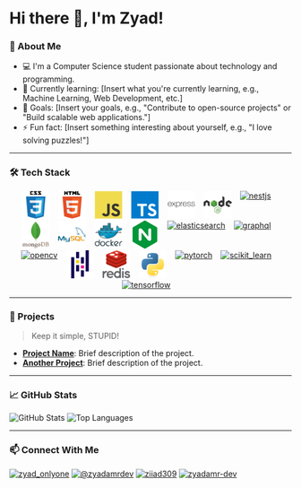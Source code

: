 # Hi there 👋, I'm Zyad!



### 🌟 About Me
- 💻 I'm a Computer Science student passionate about technology and programming.
- 🌱 Currently learning: [Insert what you're currently learning, e.g., Machine Learning, Web Development, etc.]
- 🎯 Goals: [Insert your goals, e.g., "Contribute to open-source projects" or "Build scalable web applications."]
- ⚡ Fun fact: [Insert something interesting about yourself, e.g., "I love solving puzzles!"]

---

### 🛠️ Tech Stack

<p align="center" style="display: flex; flex-wrap: wrap; justify-content: center; text-decoration:none">
  <!-- Frontend -->
  <a href="https://www.w3schools.com/css/" target="_blank" rel="noreferrer">
    <img src="https://raw.githubusercontent.com/devicons/devicon/master/icons/css3/css3-original-wordmark.svg" alt="css3" width="50" height="50" style="margin-right: 15px;"/>
  </a>
  <a href="https://www.w3.org/html/" target="_blank" rel="noreferrer">
    <img src="https://raw.githubusercontent.com/devicons/devicon/master/icons/html5/html5-original-wordmark.svg" alt="html5" width="50" height="50" style="margin-right: 15px;"/>
  </a>
  <a href="https://developer.mozilla.org/en-US/docs/Web/JavaScript" target="_blank" rel="noreferrer">
    <img src="https://raw.githubusercontent.com/devicons/devicon/master/icons/javascript/javascript-original.svg" alt="javascript" width="50" height="50" style="margin-right: 15px;"/>
  </a>
  <a href="https://www.typescriptlang.org/" target="_blank" rel="noreferrer">
    <img src="https://raw.githubusercontent.com/devicons/devicon/master/icons/typescript/typescript-original.svg" alt="typescript" width="50" height="50" style="margin-right: 15px;"/>
  </a>

  <!-- Backend -->
  <a href="https://expressjs.com" target="_blank" rel="noreferrer">
    <img src="https://raw.githubusercontent.com/devicons/devicon/master/icons/express/express-original-wordmark.svg" alt="express" width="50" height="50" style="margin-right: 15px;"/>
  </a>
  <a href="https://nodejs.org" target="_blank" rel="noreferrer">
    <img src="https://raw.githubusercontent.com/devicons/devicon/master/icons/nodejs/nodejs-original-wordmark.svg" alt="nodejs" width="50" height="50" style="margin-right: 15px;"/>
  </a>
  <a href="https://nestjs.com/" target="_blank" rel="noreferrer">
    <img src="[https://raw.githubusercontent.com/devicons/devicon/master/icons/nestjs/nestjs-plain.svg](https://www.google.com/imgres?q=nestjs%20logo&imgurl=https%3A%2F%2Flogowik.com%2Fcontent%2Fuploads%2Fimages%2Fnestjs-node-js1721157583.logowik.com.webp&imgrefurl=https%3A%2F%2Flogowik.com%2Fnestjs-node-js-logo-vector-71288.html&docid=LaKqaqHcY2NEdM&tbnid=k2YZ2XpbWCGpxM&vet=12ahUKEwic44PfiIeKAxXzdqQEHVo1PXEQM3oECGUQAA..i&w=866&h=650&hcb=2&ved=2ahUKEwic44PfiIeKAxXzdqQEHVo1PXEQM3oECGUQAA)" alt="nestjs" width="50" height="50" style="margin-right: 15px;"/>
  </a>
  <a href="https://www.mongodb.com/" target="_blank" rel="noreferrer">
    <img src="https://raw.githubusercontent.com/devicons/devicon/master/icons/mongodb/mongodb-original-wordmark.svg" alt="mongodb" width="50" height="50" style="margin-right: 15px;"/>
  </a>
  <a href="https://www.mysql.com/" target="_blank" rel="noreferrer">
    <img src="https://raw.githubusercontent.com/devicons/devicon/master/icons/mysql/mysql-original-wordmark.svg" alt="mysql" width="50" height="50" style="margin-right: 15px;"/>
  </a>
  <a href="https://www.docker.com/" target="_blank" rel="noreferrer">
    <img src="https://raw.githubusercontent.com/devicons/devicon/master/icons/docker/docker-original-wordmark.svg" alt="docker" width="50" height="50" style="margin-right: 15px;"/>
  </a>
  <a href="https://www.nginx.com" target="_blank" rel="noreferrer">
    <img src="https://raw.githubusercontent.com/devicons/devicon/master/icons/nginx/nginx-original.svg" alt="nginx" width="50" height="50" style="margin-right: 15px;"/>
  </a>

  <!-- Machine Learning -->
  <a href="https://www.elastic.co" target="_blank" rel="noreferrer">
    <img src="https://www.vectorlogo.zone/logos/elastic/elastic-icon.svg" alt="elasticsearch" width="50" height="50" style="margin-right: 15px;"/>
  </a>
  <a href="https://graphql.org" target="_blank" rel="noreferrer">
    <img src="https://www.vectorlogo.zone/logos/graphql/graphql-icon.svg" alt="graphql" width="50" height="50" style="margin-right: 15px;"/>
  </a>
  <a href="https://opencv.org/" target="_blank" rel="noreferrer">
    <img src="https://www.vectorlogo.zone/logos/opencv/opencv-icon.svg" alt="opencv" width="50" height="50" style="margin-right: 15px;"/>
  </a>
  <a href="https://pandas.pydata.org/" target="_blank" rel="noreferrer">
    <img src="https://raw.githubusercontent.com/devicons/devicon/2ae2a900d2f041da66e950e4d48052658d850630/icons/pandas/pandas-original.svg" alt="pandas" width="50" height="50" style="margin-right: 15px;"/>
  </a>
  <a href="https://redis.io" target="_blank" rel="noreferrer">
    <img src="https://raw.githubusercontent.com/devicons/devicon/master/icons/redis/redis-original-wordmark.svg" alt="redis" width="50" height="50" style="margin-right: 15px;"/>
  </a>

  <!-- Deep Learning -->
  <a href="https://www.python.org" target="_blank" rel="noreferrer">
    <img src="https://raw.githubusercontent.com/devicons/devicon/master/icons/python/python-original.svg" alt="python" width="50" height="50" style="margin-right: 15px;"/>
  </a>
  <a href="https://pytorch.org/" target="_blank" rel="noreferrer">
    <img src="https://www.vectorlogo.zone/logos/pytorch/pytorch-icon.svg" alt="pytorch" width="50" height="50" style="margin-right: 15px;"/>
  </a>
  <a href="https://scikit-learn.org/" target="_blank" rel="noreferrer">
    <img src="https://upload.wikimedia.org/wikipedia/commons/0/05/Scikit_learn_logo_small.svg" alt="scikit_learn" width="50" height="50" style="margin-right: 15px;"/>
  </a>
  <a href="https://www.tensorflow.org" target="_blank" rel="noreferrer">
    <img src="https://www.vectorlogo.zone/logos/tensorflow/tensorflow-icon.svg" alt="tensorflow" width="50" height="50" style="margin-right: 15px;"/>
  </a>
</p>


---

### 🌟 Projects

> Keep it simple, STUPID!

- [**Project Name**](https://github.com/yourusername/project-name): Brief description of the project.
- [**Another Project**](https://github.com/yourusername/another-project): Brief description of the project.

---

### 📈 GitHub Stats
![GitHub Stats](https://github-readme-stats.vercel.app/api?username=Zyadamr-dev&show_icons=true&theme=radical)
![Top Languages](https://github-readme-stats.vercel.app/api/top-langs/?username=Zyadamr-dev&layout=compact&theme=radical)

---

### 📫 Connect With Me

<p align="left">
<a href="https://twitter.com/zyad_onlyone" target="blank"><img align="center" src="https://raw.githubusercontent.com/rahuldkjain/github-profile-readme-generator/master/src/images/icons/Social/twitter.svg" alt="zyad_onlyone" height="30" width="40" /></a>
<a href="https://hashnode.com/@zyadamrdev" target="blank"><img align="center" src="https://raw.githubusercontent.com/rahuldkjain/github-profile-readme-generator/master/src/images/icons/Social/hashnode.svg" alt="@zyadamrdev" height="30" width="40" /></a>
<a href="https://codeforces.com/profile/ziiad309" target="blank"><img align="center" src="https://raw.githubusercontent.com/rahuldkjain/github-profile-readme-generator/master/src/images/icons/Social/codeforces.svg" alt="ziiad309" height="30" width="40" /></a>
<a href="https://www.leetcode.com/zyadamr-dev" target="blank"><img align="center" src="https://raw.githubusercontent.com/rahuldkjain/github-profile-readme-generator/master/src/images/icons/Social/leet-code.svg" alt="zyadamr-dev" height="30" width="40" /></a>
</p>




























